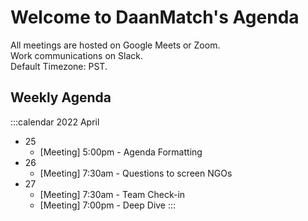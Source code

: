 # Welcome to DaanMatch's Agenda

All meetings are hosted on Google Meets or Zoom. <br>
Work communications on Slack. <br>
Default Timezone: PST.

## Weekly Agenda

:::calendar 2022 April
- 25
  - [Meeting] 5:00pm - Agenda Formatting
- 26
  - [Meeting] 7:30am - Questions to screen NGOs
- 27
  - [Meeting] 7:30am - Team Check-in
  - [Meeting] 7:00pm - Deep Dive
:::
